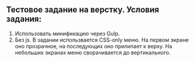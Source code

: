 ## Тестовое задание на верстку. Условия задания:
1) Использовать минификацию через Gulp.
1) Без js. В задании использвается CSS-only меню. На первом экране оно прозрачное, на последующих оно прилипает к верху. На небольших экранах меню сворачивается до вертикального. 
